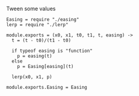 Tween some values

    Easing = require "./easing"
    lerp = require "./lerp"

    module.exports = (x0, x1, t0, t1, t, easing) ->
      t = (t - t0)/(t1 - t0)

      if typeof easing is "function"
        p = easing(t)
      else
        p = Easing[easing](t)

      lerp(x0, x1, p)

    module.exports.Easing = Easing
